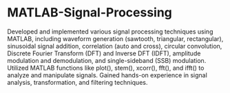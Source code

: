 # MATLAB-Signal-Processing
Developed and implemented various signal processing techniques using MATLAB, including waveform generation (sawtooth, triangular, rectangular), sinusoidal signal addition, correlation (auto and cross), circular convolution, Discrete Fourier Transform (DFT) and Inverse DFT (IDFT), amplitude modulation and demodulation, and single-sideband (SSB) modulation. Utilized MATLAB functions like plot(), stem(), xcorr(), fft(), and ifft() to analyze and manipulate signals. Gained hands-on experience in signal analysis, transformation, and filtering techniques.
